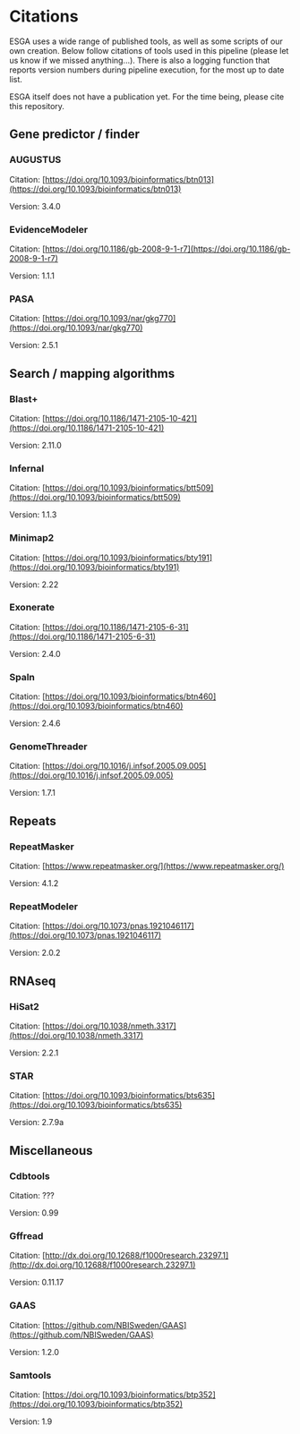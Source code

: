 # Citations

ESGA uses a wide range of published tools, as well as some scripts of our own creation. Below follow citations of tools used in this pipeline (please let us know if we missed anything...). There is also a logging function that reports version numbers during pipeline execution, for the most up to date list. 

ESGA itself does not have a publication yet. For the time being, please cite this repository. 

## Gene predictor / finder

### AUGUSTUS

Citation: [https://doi.org/10.1093/bioinformatics/btn013](https://doi.org/10.1093/bioinformatics/btn013)

Version: 3.4.0

### EvidenceModeler

Citation: [https://doi.org/10.1186/gb-2008-9-1-r7](https://doi.org/10.1186/gb-2008-9-1-r7)

Version: 1.1.1

### PASA

Citation: [https://doi.org/10.1093/nar/gkg770](https://doi.org/10.1093/nar/gkg770)

Version: 2.5.1

## Search / mapping algorithms

### Blast+

Citation: [https://doi.org/10.1186/1471-2105-10-421](https://doi.org/10.1186/1471-2105-10-421)

Version: 2.11.0

### Infernal

Citation: [https://doi.org/10.1093/bioinformatics/btt509](https://doi.org/10.1093/bioinformatics/btt509)

Version: 1.1.3

### Minimap2

Citation: [https://doi.org/10.1093/bioinformatics/bty191](https://doi.org/10.1093/bioinformatics/bty191)

Version: 2.22

### Exonerate

Citation: [https://doi.org/10.1186/1471-2105-6-31](https://doi.org/10.1186/1471-2105-6-31)

Version: 2.4.0

### Spaln

Citation: [https://doi.org/10.1093/bioinformatics/btn460](https://doi.org/10.1093/bioinformatics/btn460)

Version: 2.4.6

### GenomeThreader

Citation: [https://doi.org/10.1016/j.infsof.2005.09.005](https://doi.org/10.1016/j.infsof.2005.09.005)

Version: 1.7.1

## Repeats

### RepeatMasker

Citation: [https://www.repeatmasker.org/](https://www.repeatmasker.org/)

Version: 4.1.2

### RepeatModeler

Citation: [https://doi.org/10.1073/pnas.1921046117](https://doi.org/10.1073/pnas.1921046117)

Version: 2.0.2

## RNAseq

### HiSat2

Citation: [https://doi.org/10.1038/nmeth.3317](https://doi.org/10.1038/nmeth.3317)

Version: 2.2.1

### STAR

Citation: [https://doi.org/10.1093/bioinformatics/bts635](https://doi.org/10.1093/bioinformatics/bts635)

Version: 2.7.9a

## Miscellaneous

### Cdbtools

Citation: ???

Version: 0.99

### Gffread

Citation: [http://dx.doi.org/10.12688/f1000research.23297.1](http://dx.doi.org/10.12688/f1000research.23297.1)

Version: 0.11.17

### GAAS

Citation: [https://github.com/NBISweden/GAAS](https://github.com/NBISweden/GAAS)

Version: 1.2.0

### Samtools

Citation: [https://doi.org/10.1093/bioinformatics/btp352](https://doi.org/10.1093/bioinformatics/btp352)

Version: 1.9

